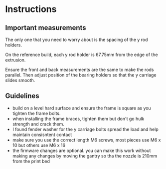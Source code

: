 # Instructions

## Important measurements

The only one that you need to worry about is the spacing of the y rod holders.

On the reference build, each y rod holder is 67.75mm from the edge of the extrusion.

Ensure the front and back measurements are the same to make the rods parallel.  Then adjust position of the bearing holders so that the y carriage slides smooth.

## Guidelines

- build on a level hard surface and ensure the frame is square as you tighten the frame bolts.
- when installing the frame braces, tighten them but don't go hulk strength and crack them.
- I found fender washer for the y carriage bolts spread the load and help maintain consisntent contact
- make sure you use the correct length M6 screws, most pieces use M6 x 10 but others use M6 x 16
- the firmware changes are optional. you can make this work without making any changes by moving the gantry so tha the nozzle is 210mm from the print bed